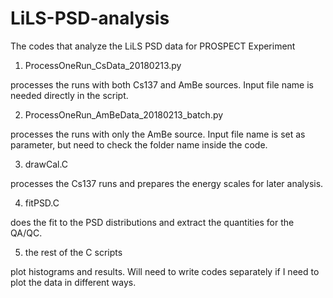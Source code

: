 # LiLS-PSD-analysis
The codes that analyze the LiLS PSD data for PROSPECT Experiment

1. ProcessOneRun_CsData_20180213.py

processes the runs with both Cs137 and AmBe sources. Input file name is needed directly in the script.

2. ProcessOneRun_AmBeData_20180213_batch.py 

processes the runs with only the AmBe source. Input file name is set as parameter, but need to check the folder name inside the code.

3. drawCal.C

processes the Cs137 runs and prepares the energy scales for later analysis.

4. fitPSD.C

does the fit to the PSD distributions and extract the quantities for the QA/QC.

5. the rest of the C scripts

plot histograms and results. Will need to write codes separately if I need to plot the data in different ways. 
